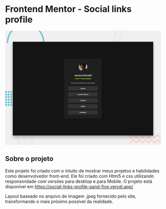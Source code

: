 # Frontend Mentor - Social links profile

![Design preview for the Social links profile coding challenge](./design/desktop-preview.jpg)

## Sobre o projeto

Este projeto foi criado com o intuito de mostrar meus projetos e habilidades como desenvolvedor front-end. Ele foi criado com Html5 e css utilizando responsividade com versões para desktop e para Mobile. 
O projeto está disponível em https://social-links-profile-sand-five.vercel.app/

Layout baseado no arquivo de imagem .jpeg fornecido pelo site, transformando o mais próximo possível da realidade.
